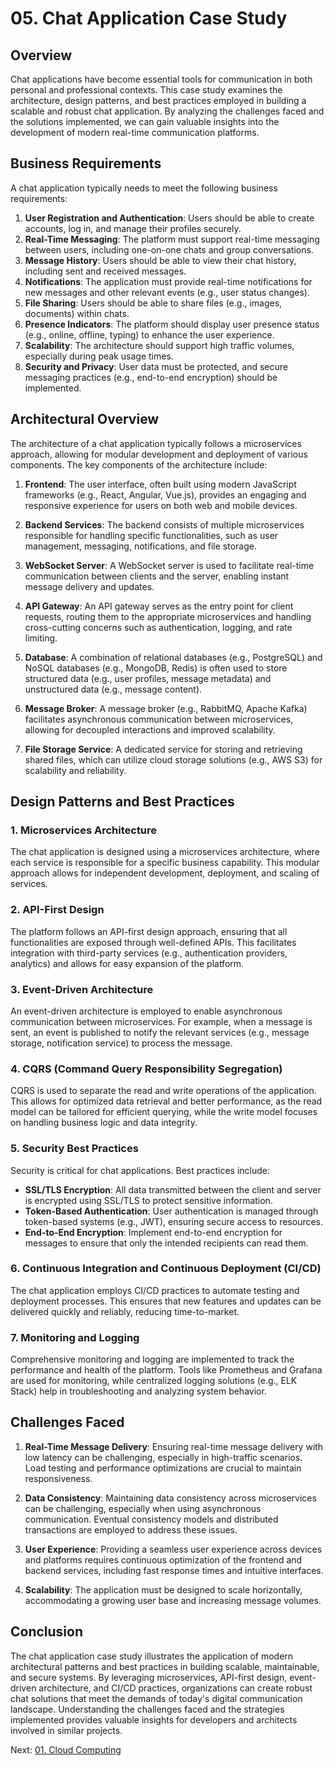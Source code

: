 # 05. Chat Application Case Study

## Overview

Chat applications have become essential tools for communication in both personal and professional contexts. This case study examines the architecture, design patterns, and best practices employed in building a scalable and robust chat application. By analyzing the challenges faced and the solutions implemented, we can gain valuable insights into the development of modern real-time communication platforms.

## Business Requirements

A chat application typically needs to meet the following business requirements:

1. **User Registration and Authentication**: Users should be able to create accounts, log in, and manage their profiles securely.
2. **Real-Time Messaging**: The platform must support real-time messaging between users, including one-on-one chats and group conversations.
3. **Message History**: Users should be able to view their chat history, including sent and received messages.
4. **Notifications**: The application must provide real-time notifications for new messages and other relevant events (e.g., user status changes).
5. **File Sharing**: Users should be able to share files (e.g., images, documents) within chats.
6. **Presence Indicators**: The platform should display user presence status (e.g., online, offline, typing) to enhance the user experience.
7. **Scalability**: The architecture should support high traffic volumes, especially during peak usage times.
8. **Security and Privacy**: User data must be protected, and secure messaging practices (e.g., end-to-end encryption) should be implemented.

## Architectural Overview

The architecture of a chat application typically follows a microservices approach, allowing for modular development and deployment of various components. The key components of the architecture include:

1. **Frontend**: The user interface, often built using modern JavaScript frameworks (e.g., React, Angular, Vue.js), provides an engaging and responsive experience for users on both web and mobile devices.

2. **Backend Services**: The backend consists of multiple microservices responsible for handling specific functionalities, such as user management, messaging, notifications, and file storage.

3. **WebSocket Server**: A WebSocket server is used to facilitate real-time communication between clients and the server, enabling instant message delivery and updates.

4. **API Gateway**: An API gateway serves as the entry point for client requests, routing them to the appropriate microservices and handling cross-cutting concerns such as authentication, logging, and rate limiting.

5. **Database**: A combination of relational databases (e.g., PostgreSQL) and NoSQL databases (e.g., MongoDB, Redis) is often used to store structured data (e.g., user profiles, message metadata) and unstructured data (e.g., message content).

6. **Message Broker**: A message broker (e.g., RabbitMQ, Apache Kafka) facilitates asynchronous communication between microservices, allowing for decoupled interactions and improved scalability.

7. **File Storage Service**: A dedicated service for storing and retrieving shared files, which can utilize cloud storage solutions (e.g., AWS S3) for scalability and reliability.

## Design Patterns and Best Practices

### 1. Microservices Architecture

The chat application is designed using a microservices architecture, where each service is responsible for a specific business capability. This modular approach allows for independent development, deployment, and scaling of services.

### 2. API-First Design

The platform follows an API-first design approach, ensuring that all functionalities are exposed through well-defined APIs. This facilitates integration with third-party services (e.g., authentication providers, analytics) and allows for easy expansion of the platform.

### 3. Event-Driven Architecture

An event-driven architecture is employed to enable asynchronous communication between microservices. For example, when a message is sent, an event is published to notify the relevant services (e.g., message storage, notification service) to process the message.

### 4. CQRS (Command Query Responsibility Segregation)

CQRS is used to separate the read and write operations of the application. This allows for optimized data retrieval and better performance, as the read model can be tailored for efficient querying, while the write model focuses on handling business logic and data integrity.

### 5. Security Best Practices

Security is critical for chat applications. Best practices include:

- **SSL/TLS Encryption**: All data transmitted between the client and server is encrypted using SSL/TLS to protect sensitive information.
- **Token-Based Authentication**: User authentication is managed through token-based systems (e.g., JWT), ensuring secure access to resources.
- **End-to-End Encryption**: Implement end-to-end encryption for messages to ensure that only the intended recipients can read them.

### 6. Continuous Integration and Continuous Deployment (CI/CD)

The chat application employs CI/CD practices to automate testing and deployment processes. This ensures that new features and updates can be delivered quickly and reliably, reducing time-to-market.

### 7. Monitoring and Logging

Comprehensive monitoring and logging are implemented to track the performance and health of the platform. Tools like Prometheus and Grafana are used for monitoring, while centralized logging solutions (e.g., ELK Stack) help in troubleshooting and analyzing system behavior.

## Challenges Faced

1. **Real-Time Message Delivery**: Ensuring real-time message delivery with low latency can be challenging, especially in high-traffic scenarios. Load testing and performance optimizations are crucial to maintain responsiveness.

2. **Data Consistency**: Maintaining data consistency across microservices can be challenging, especially when using asynchronous communication. Eventual consistency models and distributed transactions are employed to address these issues.

3. **User Experience**: Providing a seamless user experience across devices and platforms requires continuous optimization of the frontend and backend services, including fast response times and intuitive interfaces.

4. **Scalability**: The application must be designed to scale horizontally, accommodating a growing user base and increasing message volumes.

## Conclusion

The chat application case study illustrates the application of modern architectural patterns and best practices in building scalable, maintainable, and secure systems. By leveraging microservices, API-first design, event-driven architecture, and CI/CD practices, organizations can create robust chat solutions that meet the demands of today's digital communication landscape. Understanding the challenges faced and the strategies implemented provides valuable insights for developers and architects involved in similar projects.

Next: [01. Cloud Computing](../07-emerging-technologies/01-cloud-computing.md)
